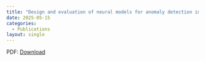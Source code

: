 ```yaml
---
title: "Design and evaluation of neural models for anomaly detection in remote sensing data"
date: 2025-05-15
categories: 
  - Publications
layout: single
---
```


PDF: [Download](/papers/design_and_evaluation_neural_models_anomaly_detection_remote_sensing_data.pdf)

